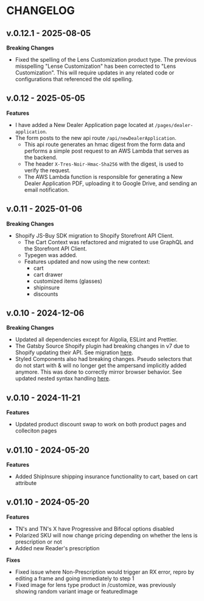# CHANGELOG

## v.0.12.1 - 2025-08-05

**Breaking Changes**

- Fixed the spelling of the Lens Customization product type. The previous misspelling "Lense Customization" has been corrected to "Lens Customization". This will require updates in any related code or configurations that referenced the old spelling.

## v.0.12 - 2025-05-05

**Features**

- I have added a New Dealer Application page located at `/pages/dealer-application`.
- The form posts to the new api route `/api/newDealerApplication`.
  - This api route generates an hmac digest from the form data and performs a simple post request to an AWS Lambda that serves as the backend.
  - The header `X-Tres-Noir-Hmac-Sha256` with the digest, is used to verify the request.
  - The AWS Lambda function is responsible for generating a New Dealer Application PDF, uploading it to Google Drive, and sending an email notification.

## v.0.11 - 2025-01-06

**Breaking Changes**

- Shopify JS-Buy SDK migration to Shopify Storefront API Client.
  - The Cart Context was refactored and migrated to use GraphQL and the Storefront API Client.
  - Typegen was added.
  - Features updated and now using the new context:
    - cart
    - cart drawer
    - customized items (glasses)
    - shipinsure
    - discounts

## v.0.10 - 2024-12-06

**Breaking Changes**

- Updated all dependencies except for Algolia, ESLint and Prettier.
- The Gatsby Source Shopify plugin had breaking changes in v7 due to Shopify updating their API. See migration [here](https://www.gatsbyjs.com/plugins/gatsby-source-shopify/#shopifyproduct-imagesmedia).
- Styled Components also had breaking changes. Pseudo selectors that do not start with & will no longer get the ampersand implicitly added anymore. This was done to correctly mirror browser behavior. See updated nested syntax handling [here](https://styled-components.com/docs/faqs#nested-syntax-handling).

## v.0.10 - 2024-11-21

**Features**

- Updated product discount swap to work on both product pages and colleciton pages

## v.01.10 - 2024-05-20

**Features**

- Added ShipInsure shipping insurance functionality to cart, based on cart attribute

## v.01.10 - 2024-05-20

**Features**

- TN's and TN's X have Progressive and Bifocal options disabled
- Polarized SKU will now change pricing depending on whether the lens is prescription or not
- Added new Reader's prescription

**Fixes**

- Fixed issue where Non-Prescription would trigger an RX error, repro by editing a frame and going immediately to step 1
- Fixed image for lens type product in /customize, was previously showing random variant image or featuredImage
